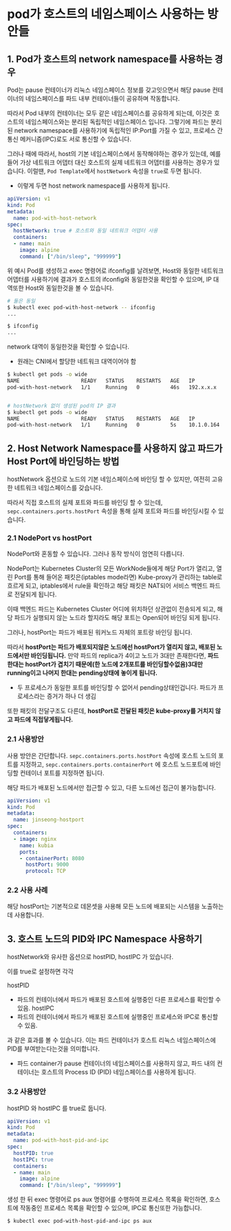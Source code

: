 # pod가 호스트의 네임스페이스 사용하는 방안들
## 1. Pod가 호스트의 network namespace를 사용하는 경우
Pod는 pause 컨테이너가 리눅스 네임스페이스 정보를 갖고잇으면서 해당 pause 컨테이너의 네임스페이스를 파드 내부 컨테이너들이 공유하며 작동합니다.

따라서 Pod 내부의 컨테이너는 모두 같은 네임스페이스를 공유하게 되는데, 이것은 호스트의 네임스페이스와는 분리된 독립적인 네임스페이스 입니다. 그렇기에 파드는 분리된 network namespace를 사용하기에 독립적인 IP:Port를 가질 수 있고, 프로세스 간 통신 메커니즘(IPC)로도 서로 통신할 수 있습니다.

그러나 때에 따라서, host의 기본 네임스페이스에서 동작해야하는 경우가 있는데, 예를들어 가상 네트워크 어뎁터 대신 호스트의 실제 네트워크 어뎁터를 사용하는 경우가 있습니다. 이럴땐, ```Pod Template```에서 ```hostNetwork``` 속성을 ```true```로 두면 됩니다.
- 이렇게 두면 host network namespace를 사용하게 됩니다.


```yaml
apiVersion: v1
kind: Pod
metadata:
  name: pod-with-host-network
spec:
  hostNetwork: true # 호스트와 동일 네트워크 어뎁터 사용
  containers:
  - name: main
    image: alpine
    command: ["/bin/sleep", "999999"]
```

위 예시 Pod를 생성하고 exec 명령어로 ifconfig를 날려보면, Host와 동일한 네트워크 어뎁터를 사용하기에 결과가 호스트의 ifconfig와 동일한것을 확인할 수 있으며, IP 대역또한 Host와 동일한것을 볼 수 있습니다.

```bash
# 둘은 동일
$ kubectl exec pod-with-host-network -- ifconfig
...

$ ifconfig
...
```

network 대역이 동일한것을 확인할 수 있습니다.
- 원래는 CNI에서 할당한 네트워크 대역이어야 함
```bash
$ kubectl get pods -o wide
NAME                    READY   STATUS    RESTARTS   AGE   IP             NODE             NOMINATED NODE   READINESS GATES
pod-with-host-network   1/1     Running   0          46s   192.x.x.x      docker-desktop   <none>           <none>


# hostNetwork 없이 생성된 pod의 IP 결과
$ kubectl get pods -o wide
NAME                    READY   STATUS    RESTARTS   AGE   IP           NODE             NOMINATED NODE   READINESS GATES
pod-with-host-network   1/1     Running   0          5s    10.1.0.164   docker-desktop   <none>           <none>
```


## 2. Host Network Namespace를 사용하지 않고 파드가 Host Port에 바인딩하는 방법
hostNetwork 옵션으로 노드의 기본 네임스페이스에 바인딩 할 수 있지만, 여전히 고유한 네트워크 네임스페이스를 갖습니다.

따라서 직접 호스트의 실제 포트와 파드를 바인딩 할 수 있는데, ```sepc.containers.ports.hostPort``` 속성을 통해 실제 포트와 파드를 바인딩시킬 수 있습니다.

### 2.1 NodePort vs hostPort
NodePort와 혼동할 수 있습니다. 그러나 동작 방식이 엄연히 다릅니다.

NodePort는 Kubernetes Cluster의 모든 WorkNode들에게 해당 Port가 열리고, 열린 Port를 통해 들어온 패킷은(iptables mode라면) Kube-proxy가 관리하는 table로 흐르게 되고, iptables에서 rule을 확인하고 해당 패킷은 NAT되어 서비스 백엔드 파드로 전달되게 됩니다.

이때 백엔드 파드는 Kubernetes Cluster 어디에 위치하던 상관없이 전송되게 되고, 해당 파드가 실행되지 않는 노드라 할지라도 해당 포트는 Open되어 바인딩 되게 됩니다.

그러나, hostPort는 파드가 배포된 워커노드 자체의 포트랑 바인딩 됩니다.

따라서 **hostPort는 파드가 배포되지않은 노드에선 hostPort가 열리지 않고, 배포된 노드에서만 바인딩됩니다.** 만약 파드의 replica가 4이고 노드가 3대만 존재한다면, **파드 한대는 hostPort가 겹치기 때문에(한 노드에 2개포트를 바인딩할수없음)3대만 running이고 나머지 한대는 pending상태에 놓이게 됩니다.**
- 두 프로세스가 동일한 포트를 바인딩할 수 없어서 pending상태인겁니다. 파드가 프로세스라는 증거가 하나 더 생김

또한 패킷의 전달구조도 다른데, **hostPort로 전달된 패킷은 kube-proxy를 거치지 않고 파드에 직접닿게됩니다.**

### 2.1 사용방안
사용 방안은 간단합니다. ```sepc.containers.ports.hostPort``` 속성에 호스트 노드의 포트를 지정하고, ```sepc.containers.ports.containerPort``` 에 호스트 노드포트에 바인딩할 컨테이너 포트를 지정하면 됩니다.

해당 파드가 배포된 노드에서만 접근할 수 있고, 다른 노드에선 접근이 불가능합니다.
```yaml
apiVersion: v1
kind: Pod
metadata:
  name: jinseong-hostport
spec:
  containers:
  - image: nginx
    name: kubia
    ports:
    - containerPort: 8080
      hostPort: 9000
      protocol: TCP
```

### 2.2 사용 사례
해당 hostPort는 기본적으로 데몬셋을 사용해 모든 노드에 배포되는 시스템을 노출하는데 사용합니다.

## 3. 호스트 노드의 PID와 IPC Namespace 사용하기
hostNetwork와 유사한 옵션으로 hostPID, hostIPC 가 있습니다.

이를 true로 설정하면 각각

hostPID
  - 파드의 컨테이너에서 파드가 배포된 호스트에 실행중인 다른 프로세스를 확인할 수 있음.
hostIPC
  - 파드의 컨테이너에서 파드가 배포된 호스트에 실행중인 프로세스와 IPC로 통신할 수 있음.

과 같은 효과를 볼 수 있습니다. 이는 파드 컨테이너가 호스트 리눅스 네임스페이스에 PID를 부여받는다는것을 의미합니다.
- 파드 container가 pause 컨테이너의 네임스페이스를 사용하지 않고, 파드 내의 컨테이너는 호스트의 Process ID (PID) 네임스페이스를 사용하게 됩니다.


### 3.2 사용방안
hostPID 와 hostIPC 를 true로 둡니다.

```yaml
apiVersion: v1
kind: Pod
metadata:
  name: pod-with-host-pid-and-ipc
spec:
  hostPID: true
  hostIPC: true
  containers:
  - name: main
    image: alpine
    command: ["/bin/sleep", "999999"]
```

생성 한 뒤 exec 명령어로 ps aux 명령어를 수행하여 프로세스 목록을 확인하면, 호스트에 작동중인 프로세스 목록을 확인할 수 있으며, IPC로 통신또한 가능합니다.

```bash
$ kubectl exec pod-with-host-pid-and-ipc ps aux
```
